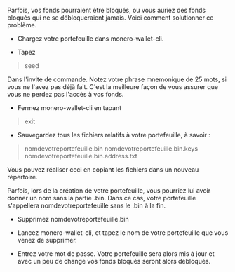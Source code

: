 Parfois, vos fonds pourraient être bloqués, ou vous auriez des fonds bloqués qui ne se débloqueraient jamais. Voici comment solutionner ce problème.

- Chargez votre portefeuille dans monero-wallet-cli.

- Tapez

> seed

Dans l'invite de commande. Notez votre phrase mnemonique de 25 mots, si vous ne l'avez pas déjà fait. C'est la meilleure façon de vous assurer que vous ne perdez pas l'accès à vos fonds.

- Fermez monero-wallet-cli en tapant

> exit

- Sauvegardez tous les fichiers relatifs à votre portefeuille, à savoir :

> nomdevotreportefeuille.bin
> nomdevotreportefeuille.bin.keys
> nomdevotreportefeuille.bin.address.txt

Vous pouvez réaliser ceci en copiant les fichiers dans un nouveau répertoire.

Parfois, lors de la création de votre portefeuille, vous pourriez lui avoir donner un nom sans la partie .bin. Dans ce cas, votre portefeuille s'appellera nomdevotreportefeuille sans le .bin à la fin.

- Supprimez nomdevotreportefeuille.bin

- Lancez monero-wallet-cli, et tapez le nom de votre portefeuille que vous venez de supprimer.

- Entrez votre mot de passe. Votre portefeuille sera alors mis à jour et avec un peu de change vos fonds bloqués seront alors débloqués.

